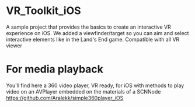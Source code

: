 # VR_Toolkit_iOS

A sample project that provides the basics to create an interactive VR experience on iOS.
We added a viewfinder/target so you can aim and select interactive elements like in the Land's End game.
Compatible with all VR viewer


# For media playback
You'll find here a 360 video player, VR ready, for iOS with methods to play video on an AVPlayer embedded on the materials of a SCNNode
https://github.com/Aralekk/simple360player_iOS



